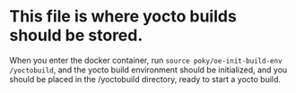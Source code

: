 # This file is where yocto builds should be stored.

When you enter the docker container, run `source poky/oe-init-build-env
/yoctobuild`, and the yocto build environment should be initialized, and you
should be placed in the /yoctobuild directory, ready to start a yocto build.
